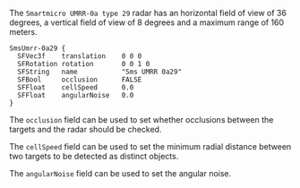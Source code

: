 The `Smartmicro UMRR-0a type 29` radar has an horizontal field of view of 36 degrees, a vertical field of view of 8 degrees and a maximum range of 160 meters.

```
SmsUmrr-0a29 {
  SFVec3f    translation    0 0 0
  SFRotation rotation       0 0 1 0
  SFString   name           "Sms UMRR 0a29"
  SFBool     occlusion      FALSE
  SFFloat    cellSpeed      0.0
  SFFloat    angularNoise   0.0
}
```

The `occlusion` field can be used to set whether occlusions between the targets and the radar should be checked.

The `cellSpeed` field can be used to set the minimum radial distance between two targets to be detected as distinct objects.

The `angularNoise` field can be used to set the angular noise.
